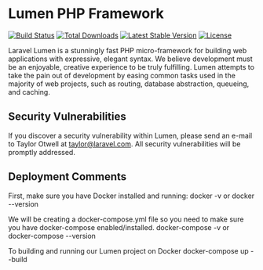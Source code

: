 # Lumen PHP Framework

[![Build Status](https://travis-ci.org/laravel/lumen-framework.svg)](https://travis-ci.org/laravel/lumen-framework)
[![Total Downloads](https://img.shields.io/packagist/dt/laravel/framework)](https://packagist.org/packages/laravel/lumen-framework)
[![Latest Stable Version](https://img.shields.io/packagist/v/laravel/framework)](https://packagist.org/packages/laravel/lumen-framework)
[![License](https://img.shields.io/packagist/l/laravel/framework)](https://packagist.org/packages/laravel/lumen-framework)

Laravel Lumen is a stunningly fast PHP micro-framework for building web applications with expressive, elegant syntax. We believe development must be an enjoyable, creative experience to be truly fulfilling. Lumen attempts to take the pain out of development by easing common tasks used in the majority of web projects, such as routing, database abstraction, queueing, and caching.

## Security Vulnerabilities

If you discover a security vulnerability within Lumen, please send an e-mail to Taylor Otwell at taylor@laravel.com. All security vulnerabilities will be promptly addressed.

## Deployment Comments

First, make sure you have Docker installed and running:
docker -v   or     docker --version

We will be creating a docker-compose.yml file so you need to make sure you have docker-compose enabled/installed.
docker-compose -v    or      docker-compose --version

To building and running our Lumen project on Docker
docker-compose up --build
